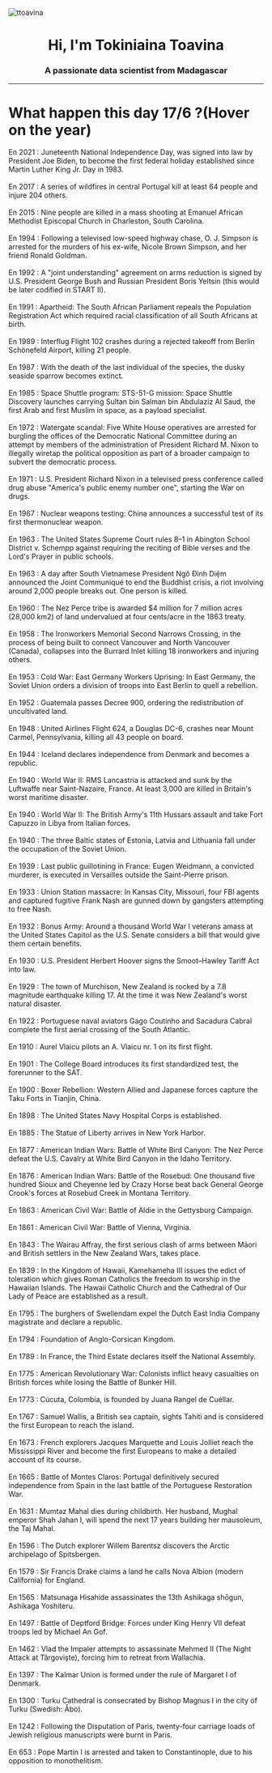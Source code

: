 
<p align="left"> <img src="https://komarev.com/ghpvc/?username=ttoavina&label=Profile%20views&color=0e75b6&style=flat" alt="ttoavina" /> </p>
<h1 align="center">Hi, I'm Tokiniaina Toavina</h1>
<h3 align="center">A passionate data scientist from Madagascar</h3>
    
<hr/>
<h1> What happen this day 17/6 ?(Hover on the year)</h1>

En 2021 : Juneteenth National Independence Day, was signed into law by President Joe Biden, to become the first federal holiday established since Martin Luther King Jr. Day in 1983.
<br/><br/>
En 2017 : A series of wildfires in central Portugal kill at least 64 people and injure 204 others.
<br/><br/>
En 2015 : Nine people are killed in a mass shooting at Emanuel African Methodist Episcopal Church in Charleston, South Carolina.
<br/><br/>
En 1994 : Following a televised low-speed highway chase, O. J. Simpson is arrested for the murders of his ex-wife, Nicole Brown Simpson, and her friend Ronald Goldman.
<br/><br/>
En 1992 : A "joint understanding" agreement on arms reduction is signed by U.S. President George Bush and Russian President Boris Yeltsin (this would be later codified in START II).
<br/><br/>
En 1991 : Apartheid: The South African Parliament repeals the Population Registration Act which required racial classification of all South Africans at birth.
<br/><br/>
En 1989 : Interflug Flight 102 crashes during a rejected takeoff from Berlin Schönefeld Airport, killing 21 people.
<br/><br/>
En 1987 : With the death of the last individual of the species, the dusky seaside sparrow becomes extinct.
<br/><br/>
En 1985 : Space Shuttle program: STS-51-G mission: Space Shuttle Discovery launches carrying Sultan bin Salman bin Abdulaziz Al Saud, the first Arab and first Muslim in space, as a payload specialist.
<br/><br/>
En 1972 : Watergate scandal: Five White House operatives are arrested for burgling the offices of the Democratic National Committee during an attempt by members of the administration of President Richard M. Nixon to illegally wiretap the political opposition as part of a broader campaign to subvert the democratic process.
<br/><br/>
En 1971 : U.S. President Richard Nixon in a televised press conference called drug abuse "America's public enemy number one", starting the War on drugs.
<br/><br/>
En 1967 : Nuclear weapons testing: China announces a successful test of its first thermonuclear weapon.
<br/><br/>
En 1963 : The United States Supreme Court rules 8–1 in Abington School District v. Schempp against requiring the reciting of Bible verses and the Lord's Prayer in public schools.
<br/><br/>
En 1963 : A day after South Vietnamese President Ngô Đình Diệm announced the Joint Communiqué to end the Buddhist crisis, a riot involving around 2,000 people breaks out. One person is killed.
<br/><br/>
En 1960 : The Nez Perce tribe is awarded $4 million for 7 million acres (28,000 km2) of land undervalued at four cents/acre in the 1863 treaty.
<br/><br/>
En 1958 : The Ironworkers Memorial Second Narrows Crossing, in the process of being built to connect Vancouver and North Vancouver (Canada), collapses into the Burrard Inlet killing 18 ironworkers and injuring others.
<br/><br/>
En 1953 : Cold War: East Germany Workers Uprising: In East Germany, the Soviet Union orders a division of troops into East Berlin to quell a rebellion.
<br/><br/>
En 1952 : Guatemala passes Decree 900, ordering the redistribution of uncultivated land.
<br/><br/>
En 1948 : United Airlines Flight 624, a Douglas DC-6, crashes near Mount Carmel, Pennsylvania, killing all 43 people on board.
<br/><br/>
En 1944 : Iceland declares independence from Denmark and becomes a republic.
<br/><br/>
En 1940 : World War II: RMS Lancastria is attacked and sunk by the Luftwaffe near Saint-Nazaire, France. At least 3,000 are killed in Britain's worst maritime disaster.
<br/><br/>
En 1940 : World War II: The British Army's 11th Hussars assault and take Fort Capuzzo in Libya from Italian forces.
<br/><br/>
En 1940 : The three Baltic states of Estonia, Latvia and Lithuania fall under the occupation of the Soviet Union.
<br/><br/>
En 1939 : Last public guillotining in France: Eugen Weidmann, a convicted murderer, is executed in Versailles outside the Saint-Pierre prison.
<br/><br/>
En 1933 : Union Station massacre: In Kansas City, Missouri, four FBI agents and captured fugitive Frank Nash are gunned down by gangsters attempting to free Nash.
<br/><br/>
En 1932 : Bonus Army: Around a thousand World War I veterans amass at the United States Capitol as the U.S. Senate considers a bill that would give them certain benefits.
<br/><br/>
En 1930 : U.S. President Herbert Hoover signs the Smoot–Hawley Tariff Act into law.
<br/><br/>
En 1929 : The town of Murchison, New Zealand is rocked by a 7.8 magnitude earthquake killing 17. At the time it was New Zealand's worst natural disaster.
<br/><br/>
En 1922 : Portuguese naval aviators Gago Coutinho and Sacadura Cabral complete the first aerial crossing of the South Atlantic.
<br/><br/>
En 1910 : Aurel Vlaicu pilots an A. Vlaicu nr. 1 on its first flight.
<br/><br/>
En 1901 : The College Board introduces its first standardized test, the forerunner to the SAT.
<br/><br/>
En 1900 : Boxer Rebellion: Western Allied and Japanese forces capture the Taku Forts in Tianjin, China.
<br/><br/>
En 1898 : The United States Navy Hospital Corps is established.
<br/><br/>
En 1885 : The Statue of Liberty arrives in New York Harbor.
<br/><br/>
En 1877 : American Indian Wars: Battle of White Bird Canyon: The Nez Perce defeat the U.S. Cavalry at White Bird Canyon in the Idaho Territory.
<br/><br/>
En 1876 : American Indian Wars: Battle of the Rosebud: One thousand five hundred Sioux and Cheyenne led by Crazy Horse beat back General George Crook's forces at Rosebud Creek in Montana Territory.
<br/><br/>
En 1863 : American Civil War: Battle of Aldie in the Gettysburg Campaign.
<br/><br/>
En 1861 : American Civil War: Battle of Vienna, Virginia.
<br/><br/>
En 1843 : The Wairau Affray, the first serious clash of arms between Māori and British settlers in the New Zealand Wars, takes place.
<br/><br/>
En 1839 : In the Kingdom of Hawaii, Kamehameha III issues the edict of toleration which gives Roman Catholics the freedom to worship in the Hawaiian Islands. The Hawaii Catholic Church and the Cathedral of Our Lady of Peace are established as a result.
<br/><br/>
En 1795 : The burghers of Swellendam expel the Dutch East India Company magistrate and declare a republic.
<br/><br/>
En 1794 : Foundation of Anglo-Corsican Kingdom.
<br/><br/>
En 1789 : In France, the Third Estate declares itself the National Assembly.
<br/><br/>
En 1775 : American Revolutionary War: Colonists inflict heavy casualties on British forces while losing the Battle of Bunker Hill.
<br/><br/>
En 1773 : Cúcuta, Colombia, is founded by Juana Rangel de Cuéllar.
<br/><br/>
En 1767 : Samuel Wallis, a British sea captain, sights Tahiti and is considered the first European to reach the island.
<br/><br/>
En 1673 : French explorers Jacques Marquette and Louis Jolliet reach the Mississippi River and become the first Europeans to make a detailed account of its course.
<br/><br/>
En 1665 : Battle of Montes Claros: Portugal definitively secured independence from Spain in the last battle of the Portuguese Restoration War.
<br/><br/>
En 1631 : Mumtaz Mahal dies during childbirth. Her husband, Mughal emperor Shah Jahan I, will spend the next 17 years building her mausoleum, the Taj Mahal.
<br/><br/>
En 1596 : The Dutch explorer Willem Barentsz discovers the Arctic archipelago of Spitsbergen.
<br/><br/>
En 1579 : Sir Francis Drake claims a land he calls Nova Albion (modern California) for England.
<br/><br/>
En 1565 : Matsunaga Hisahide assassinates the 13th Ashikaga shōgun, Ashikaga Yoshiteru.
<br/><br/>
En 1497 : Battle of Deptford Bridge: Forces under King Henry VII defeat troops led by Michael An Gof.
<br/><br/>
En 1462 : Vlad the Impaler attempts to assassinate Mehmed II (The Night Attack at Târgovişte), forcing him to retreat from Wallachia.
<br/><br/>
En 1397 : The Kalmar Union is formed under the rule of Margaret I of Denmark.
<br/><br/>
En 1300 : Turku Cathedral is consecrated by Bishop Magnus I in the city of Turku (Swedish: Åbo).
<br/><br/>
En 1242 : Following the Disputation of Paris, twenty-four carriage loads of Jewish religious manuscripts were burnt in Paris.
<br/><br/>
En 653 : Pope Martin I is arrested and taken to Constantinople, due to his opposition to monothelitism.
<br/><br/>
